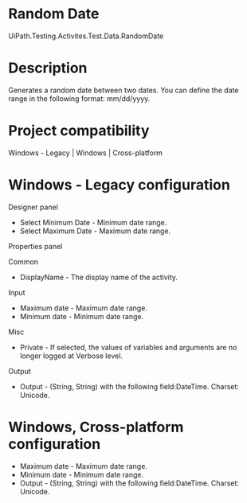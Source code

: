 ﻿# Random Date

UiPath.Testing.Activites.Test.Data.RandomDate

# Description

Generates a random date between two dates. You can define the date range in the following format: mm/dd/yyyy.

# Project compatibility

Windows - Legacy | Windows | Cross-platform

# Windows - Legacy configuration

Designer panel

* Select Minimum Date - Minimum date range.
* Select Maximum Date - Maximum date range.

Properties panel

Common

* DisplayName - The display name of the activity.

Input

* Maximum date - Maximum date range.
* Minimum date - Minimum date range.

Misc

* Private - If selected, the values of variables and arguments are no longer logged at Verbose level.

Output

* Output - (String, String) with the following field:DateTime. Charset: Unicode.

# Windows, Cross-platform configuration

* Maximum date - Maximum date range.
* Minimum date - Minimum date range.
* Output - (String, String) with the following field:DateTime. Charset: Unicode.
